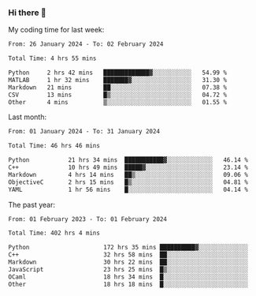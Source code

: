 ### Hi there 👋

My coding time for last week:

<!--START_SECTION:week-->

```txt
From: 26 January 2024 - To: 02 February 2024

Total Time: 4 hrs 55 mins

Python     2 hrs 42 mins   █████████████▓░░░░░░░░░░░   54.99 %
MATLAB     1 hr 32 mins    ███████▓░░░░░░░░░░░░░░░░░   31.30 %
Markdown   21 mins         ██░░░░░░░░░░░░░░░░░░░░░░░   07.38 %
CSV        13 mins         █▒░░░░░░░░░░░░░░░░░░░░░░░   04.72 %
Other      4 mins          ▒░░░░░░░░░░░░░░░░░░░░░░░░   01.55 %
```

<!--END_SECTION:week-->

Last month:

<!--START_SECTION:month-->

```txt
From: 01 January 2024 - To: 31 January 2024

Total Time: 46 hrs 46 mins

Python           21 hrs 34 mins  ███████████▓░░░░░░░░░░░░░   46.14 %
C++              10 hrs 49 mins  █████▓░░░░░░░░░░░░░░░░░░░   23.14 %
Markdown         4 hrs 14 mins   ██▒░░░░░░░░░░░░░░░░░░░░░░   09.06 %
ObjectiveC       2 hrs 15 mins   █▒░░░░░░░░░░░░░░░░░░░░░░░   04.81 %
YAML             1 hr 56 mins    █░░░░░░░░░░░░░░░░░░░░░░░░   04.14 %
```

<!--END_SECTION:month-->

The past year:

<!--START_SECTION:year-->

```txt
From: 01 February 2023 - To: 01 February 2024

Total Time: 402 hrs 4 mins

Python                     172 hrs 35 mins ██████████▓░░░░░░░░░░░░░░   42.93 %
C++                        32 hrs 58 mins  ██░░░░░░░░░░░░░░░░░░░░░░░   08.20 %
Markdown                   30 hrs 22 mins  ██░░░░░░░░░░░░░░░░░░░░░░░   07.55 %
JavaScript                 23 hrs 25 mins  █▒░░░░░░░░░░░░░░░░░░░░░░░   05.83 %
OCaml                      18 hrs 34 mins  █░░░░░░░░░░░░░░░░░░░░░░░░   04.62 %
Other                      18 hrs 18 mins  █░░░░░░░░░░░░░░░░░░░░░░░░   04.56 %
```

<!--END_SECTION:year-->
